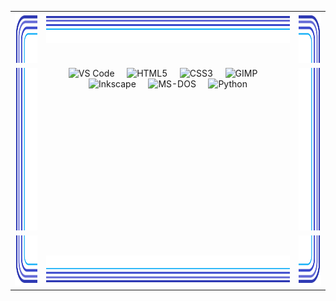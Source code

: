 <div align="center">
  <table role="presentation" width="480" cellspacing="0" cellpadding="0" border="0" align="center">
    <tr>
      <td width="10%" align="left"  valign="top">
        <img src=".github/assets/corner-top-left.svg"  width="80" height="80" alt="">
      </td>
      <td width="80%" align="center" valign="top">
        <img src=".github/assets/band-top-480.svg"     width="480" height="48" alt="">
      </td>
      <td width="10%" align="right" valign="top">
        <img src=".github/assets/corner-top-right.svg" width="80" height="80" alt="">
      </td>
    </tr>
    <tr>
      <td width="10%" align="left"  valign="top">
        <img src=".github/assets/edge-left.svg"  width="80" height="260" alt="">
      </td>
      <td width="80%" align="center" valign="top">
        <img src="https://cdn.jsdelivr.net/gh/devicons/devicon/icons/vscode/vscode-original.svg" height="40" alt="VS Code">
        <img width="12">
        <img src="https://cdn.jsdelivr.net/gh/devicons/devicon/icons/html5/html5-original.svg" height="40" alt="HTML5">
        <img width="12">
        <img src="https://cdn.jsdelivr.net/gh/devicons/devicon/icons/css3/css3-original.svg" height="40" alt="CSS3">
        <img width="12">
        <img src="https://cdn.jsdelivr.net/gh/devicons/devicon/icons/gimp/gimp-original.svg" height="40" alt="GIMP">
        <img width="12">
        <img src="https://cdn.jsdelivr.net/gh/devicons/devicon/icons/inkscape/inkscape-original.svg" height="40" alt="Inkscape">
        <img width="12">
        <img src="https://cdn.jsdelivr.net/gh/devicons/devicon/icons/msdos/msdos-original.svg" height="40" alt="MS-DOS">
        <img width="12">
        <img src="https://cdn.jsdelivr.net/gh/devicons/devicon/icons/python/python-original.svg" height="40" alt="Python">
      </td>
      <td width="10%" align="right" valign="top">
        <img src=".github/assets/edge-right.svg" width="80" height="260" alt="">
      </td>
    </tr>
    <tr>
      <td width="10%" align="left"  valign="bottom">
        <img src=".github/assets/corner-bottom-left.svg"  width="80" height="80" alt="">
      </td>
      <td width="80%" align="center" valign="bottom">
        <img src=".github/assets/band-bottom-480.svg"     width="480" height="48" alt="">
      </td>
      <td width="10%" align="right" valign="bottom">
        <img src=".github/assets/corner-bottom-right.svg" width="80" height="80" alt="">
      </td>
    </tr>
  </table>
</div>
